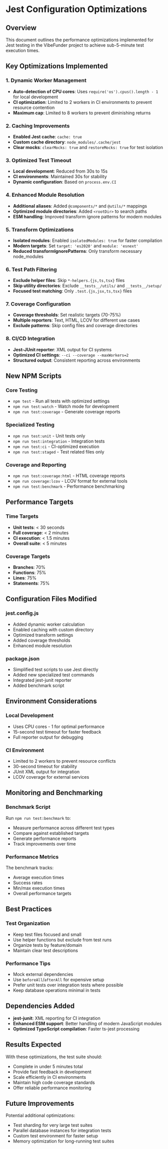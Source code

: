 # Jest Configuration Optimizations

## Overview
This document outlines the performance optimizations implemented for Jest testing in the VibeFunder project to achieve sub-5-minute test execution times.

## Key Optimizations Implemented

### 1. Dynamic Worker Management
- **Auto-detection of CPU cores**: Uses `require('os').cpus().length - 1` for local development
- **CI optimization**: Limited to 2 workers in CI environments to prevent resource contention
- **Maximum cap**: Limited to 8 workers to prevent diminishing returns

### 2. Caching Improvements
- **Enabled Jest cache**: `cache: true`
- **Custom cache directory**: `node_modules/.cache/jest`
- **Clear mocks**: `clearMocks: true` and `restoreMocks: true` for test isolation

### 3. Optimized Test Timeout
- **Local development**: Reduced from 30s to 15s
- **CI environments**: Maintained 30s for stability
- **Dynamic configuration**: Based on `process.env.CI`

### 4. Enhanced Module Resolution
- **Additional aliases**: Added `@components/*` and `@utils/*` mappings
- **Optimized module directories**: Added `<rootDir>` to search paths
- **ESM handling**: Improved transform ignore patterns for modern modules

### 5. Transform Optimizations
- **Isolated modules**: Enabled `isolatedModules: true` for faster compilation
- **Modern targets**: Set `target: 'es2020'` and `module: 'esnext'`
- **Reduced transformIgnorePatterns**: Only transform necessary node_modules

### 6. Test Path Filtering
- **Exclude helper files**: Skip `*-helpers.{js,ts,tsx}` files
- **Skip utility directories**: Exclude `__tests__/utils/` and `__tests__/setup/`
- **Focused test matching**: Only `.test.{js,jsx,ts,tsx}` files

### 7. Coverage Configuration
- **Coverage thresholds**: Set realistic targets (70-75%)
- **Multiple reporters**: Text, HTML, LCOV for different use cases
- **Exclude patterns**: Skip config files and coverage directories

### 8. CI/CD Integration
- **Jest-JUnit reporter**: XML output for CI systems
- **Optimized CI settings**: `--ci --coverage --maxWorkers=2`
- **Structured output**: Consistent reporting across environments

## New NPM Scripts

### Core Testing
- `npm test` - Run all tests with optimized settings
- `npm run test:watch` - Watch mode for development
- `npm run test:coverage` - Generate coverage reports

### Specialized Testing
- `npm run test:unit` - Unit tests only
- `npm run test:integration` - Integration tests
- `npm run test:ci` - CI-optimized execution
- `npm run test:staged` - Test related files only

### Coverage and Reporting
- `npm run test:coverage:html` - HTML coverage reports
- `npm run coverage:lcov` - LCOV format for external tools
- `npm run test:benchmark` - Performance benchmarking

## Performance Targets

### Time Targets
- **Unit tests**: < 30 seconds
- **Full coverage**: < 2 minutes
- **CI execution**: < 1.5 minutes
- **Overall suite**: < 5 minutes

### Coverage Targets
- **Branches**: 70%
- **Functions**: 75%
- **Lines**: 75%
- **Statements**: 75%

## Configuration Files Modified

### jest.config.js
- Added dynamic worker calculation
- Enabled caching with custom directory
- Optimized transform settings
- Added coverage thresholds
- Enhanced module resolution

### package.json
- Simplified test scripts to use Jest directly
- Added new specialized test commands
- Integrated jest-junit reporter
- Added benchmark script

## Environment Considerations

### Local Development
- Uses CPU cores - 1 for optimal performance
- 15-second test timeout for faster feedback
- Full reporter output for debugging

### CI Environment
- Limited to 2 workers to prevent resource conflicts
- 30-second timeout for stability
- JUnit XML output for integration
- LCOV coverage for external services

## Monitoring and Benchmarking

### Benchmark Script
Run `npm run test:benchmark` to:
- Measure performance across different test types
- Compare against established targets
- Generate performance reports
- Track improvements over time

### Performance Metrics
The benchmark tracks:
- Average execution times
- Success rates
- Min/max execution times
- Overall performance targets

## Best Practices

### Test Organization
- Keep test files focused and small
- Use helper functions but exclude from test runs
- Organize tests by feature/domain
- Maintain clear test descriptions

### Performance Tips
- Mock external dependencies
- Use `beforeAll`/`afterAll` for expensive setup
- Prefer unit tests over integration tests where possible
- Keep database operations minimal in tests

## Dependencies Added

- **jest-junit**: XML reporting for CI integration
- **Enhanced ESM support**: Better handling of modern JavaScript modules
- **Optimized TypeScript compilation**: Faster ts-jest processing

## Results Expected

With these optimizations, the test suite should:
- Complete in under 5 minutes total
- Provide fast feedback in development
- Scale efficiently in CI environments
- Maintain high code coverage standards
- Offer reliable performance monitoring

## Future Improvements

Potential additional optimizations:
- Test sharding for very large test suites
- Parallel database instances for integration tests
- Custom test environment for faster setup
- Memory optimization for long-running test suites
